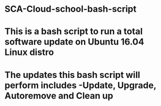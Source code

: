 # SCA-Cloud-school-bash-script
# This is a bash script to run a total software update on Ubuntu 16.04 Linux distro
# The updates this bash script will perform includes -Update, Upgrade, Autoremove and Clean up  
